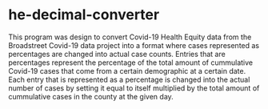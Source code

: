 # he-decimal-converter


This program was design to convert Covid-19 Health Equity data from the Broadstreet 
Covid-19 data project into a format where cases represented as percentages are
changed into actual case counts. Entries that are percentages represent the 
percentage of the total amount of cummulative Covid-19 cases that come from a 
certain demographic at a certain date. Each entry that is represented as a 
percentage is changed into the actual number of cases by setting it equal to itself 
multiplied by the total amount of cummulative cases in the county at the given day.
